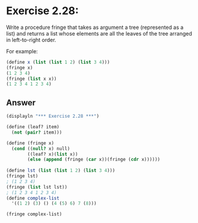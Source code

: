 # Exercise 2.28:

Write a procedure fringe that takes as argument a tree (represented as a list) and returns a list whose elements are all the leaves of the tree arranged in left-to-right order. 

For example:

```scheme
(define x (list (list 1 2) (list 3 4)))
(fringe x)
(1 2 3 4)
(fringe (list x x))
(1 2 3 4 1 2 3 4)
```

## Answer

```scheme
(displayln "*** Exercise 2.28 ***")

(define (leaf? item)
  (not (pair? item)))

(define (fringe x)
  (cond ((null? x) null)
        ((leaf? x)(list x))
        (else (append (fringe (car x))(fringe (cdr x))))))
 
(define lst (list (list 1 2) (list 3 4)))
(fringe lst)
; (1 2 3 4)
(fringe (list lst lst))
; (1 2 3 4 1 2 3 4)
(define complex-list
  '((1 2) (3) () (4 (5) 6) 7 (8)))

(fringe complex-list)
```